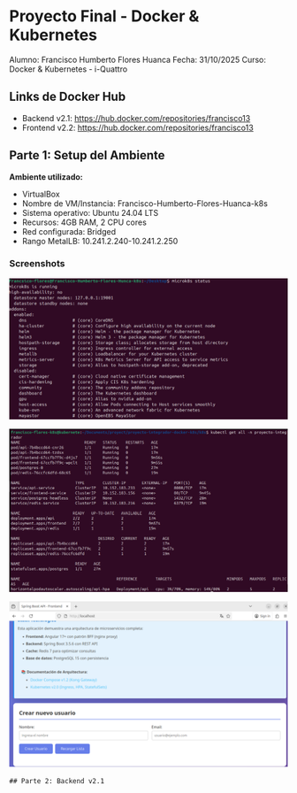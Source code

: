    # Proyecto Final - Docker & Kubernetes

   Alumno: Francisco Humberto Flores Huanca
   Fecha: 31/10/2025
   Curso: Docker & Kubernetes - i-Quattro

   ## Links de Docker Hub
   - Backend v2.1: https://hub.docker.com/repositories/francisco13
   - Frontend v2.2: https://hub.docker.com/repositories/francisco13

   ## Parte 1: Setup del Ambiente

   **Ambiente utilizado:**
   - VirtualBox
   - Nombre de VM/Instancia: Francisco-Humberto-Flores-Huanca-k8s
   - Sistema operativo: Ubuntu 24.04 LTS
   - Recursos: 4GB RAM, 2 CPU cores
   - Red configurada: Bridged
   - Rango MetalLB: 10.241.2.240-10.241.2.250

   ### Screenshots
   ![microk8s status](screenshots/parte1-microk8s-status.png)

   ![Pods running](screenshots/parte1-pods-running.png)

   ![Frontend via MetalLB](screenshots/parte1_frontend_browser.png)

    ## Parte 2: Backend v2.1
